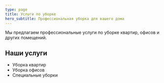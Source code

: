 ```yaml
---
type: page
title: Услуги по уборке
hero_subtitle: Профессиональная уборка для вашего дома
---
```


Мы предлагаем профессиональные услуги по уборке квартир, офисов и других помещений.

## Наши услуги

- Уборка квартир
- Уборка офисов
- Специальные уборки
